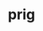 ---
category: 4-letters
denotation: null
name: prig
reference_link: https://www.etymonline.com/word/prig
root_language: null
root_name: null
title: prig
type: free
word_sums:
- respelling: prig
  sum: 'Prig + '
---